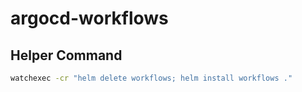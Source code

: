# argocd-workflows

## Helper Command
```bash
watchexec -cr "helm delete workflows; helm install workflows ."
```

